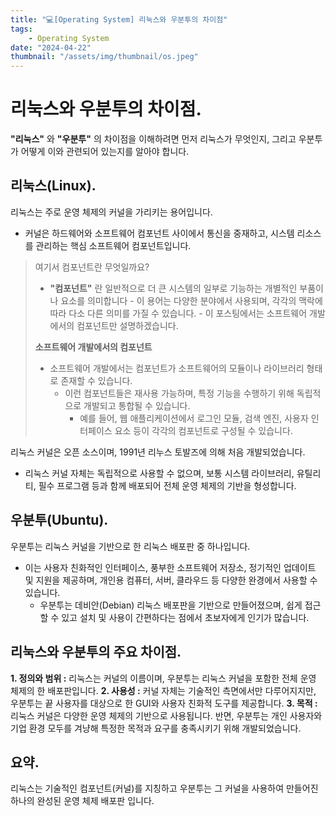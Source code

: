 ```yaml
---
title: "💻[Operating System] 리눅스와 우분투의 차이점"
tags:
    - Operating System
date: "2024-04-22"
thumbnail: "/assets/img/thumbnail/os.jpeg"
---
```


# 리눅스와 우분투의 차이점.

**"리눅스"** 와 **"우분투"** 의 차이점을 이해하려면 먼저 리눅스가 무엇인지, 그리고 우분투가 어떻게 이와 관련되어 있는지를 알아야 합니다.

## 리눅스(Linux).

리눅스는 주로 운영 체제의 커널을 가리키는 용어입니다.
- 커널은 하드웨어와 소프트웨어 컴포넌트 사이에서 통신을 중재하고, 시스템 리소스를 관리하는 핵심 소프트웨어 컴포넌트입니다.

> 여기서 컴포넌트란 무엇일까요?
> - **"컴포넌트"** 란 일반적으로 더 큰 시스템의 일부로 기능하는 개별적인 부품이나 요소를 의미합니다
    - 이 용어는 다양한 분야에서 사용되며, 각각의 맥락에 따라 다소 다른 의미를 가질 수 있습니다.
        - 이 포스팅에서는 소프트웨어 개발에서의 컴포넌트만 설명하겠습니다.
>
> **소프트웨어 개발에서의 컴포넌트**
> - 소프트웨어 개발에서는 컴포넌트가 소프트웨어의 모듈이나 라이브러리 형태로 존재할 수 있습니다.
>    - 이런 컴포넌트들은 재사용 가능하며, 특정 기능을 수행하기 위해 독립적으로 개발되고 통합될 수 있습니다.
>        - 예를 들어, 웹 애플리케이션에서 로그인 모듈, 검색 엔진, 사용자 인터페이스 요소 등이 각각의 컴포넌트로 구성될 수 있습니다.

리눅스 커널은 오픈 소스이며, 1991년 리누스 토발즈에 의해 처음 개발되었습니다.
- 리눅스 커널 자체는 독립적으로 사용할 수 없으며, 보통 시스템 라이브러리, 유틸리티, 필수 프로그램 등과 함께 배포되어 전체 운영 체제의 기반을 형성합니다.

## 우분투(Ubuntu).

우분투는 리눅스 커널을 기반으로 한 리눅스 배포판 중 하나입니다.
- 이는 사용자 친화적인 인터페이스, 풍부한 소프트웨어 저장소, 정기적인 업데이트 및 지원을 제공하며, 개인용 컴퓨터, 서버, 클라우드 등 다양한 완경에서 사용할 수 있습니다.
    - 우분투는 데비안(Debian) 리눅스 배포판을 기반으로 만들어졌으며, 쉽게 접근할 수 있고 설치 및 사용이 간편하다는 점에서 초보자에게 인기가 많습니다.

## 리눅스와 우분투의 주요 차이점.

**1. 정의와 범위 :** 리눅스는 커널의 이름이며, 우분투는 리눅스 커널을 포함한 전체 운영 체제의 한 배포판입니다.
**2. 사용성 :** 커널 자체는 기술적인 측면에서만 다루어지지만, 우분투는 끝 사용자를 대상으로 한 GUI와 사용자 친화적 도구를 제공합니다.
**3. 목적 :** 리눅스 커널은 다양한 운영 체제의 기반으로 사용됩니다. 반면, 우분투는 개인 사용자와 기업 환경 모두를 겨냥해 특정한 목적과 요구를 충족시키기 위해 개발되었습니다.

## 요약.
리눅스는 기술적인 컴포넌트(커널)를 지칭하고 우분투는 그 커널을 사용하여 만들어진 하나의 완성된 운영 체제 배포판 입니다.
